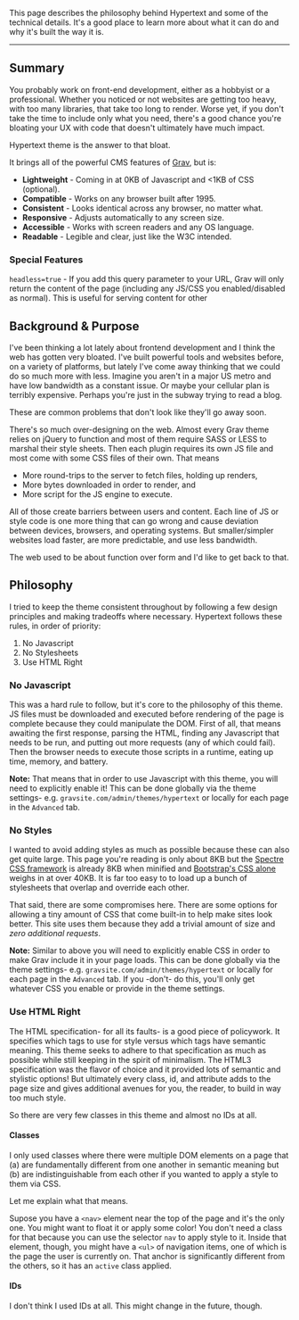 This page describes the philosophy behind Hypertext and some of the technical details. It's a good place to learn more about what it can do and why it's built the way it is.

---

## Summary
You probably work on front-end development, either as a hobbyist or a professional.  Whether you noticed or not websites are getting too heavy, with too many libraries, that take too long to render.  Worse yet, if you don't take the time to include only what you need, there's a good chance you're bloating your UX with code that doesn't ultimately have much impact.

Hypertext theme is the answer to that bloat.

It brings all of the powerful CMS features of [Grav](getgrav.com), but is:
* **Lightweight** - Coming in at 0KB of Javascript and <1KB of CSS (optional).
* **Compatible** - Works on any browser built after 1995.
* **Consistent** - Looks identical across any browser, no matter what.
* **Responsive** - Adjusts automatically to any screen size.
* **Accessible** - Works with screen readers and any OS language.
* **Readable** - Legible and clear, just like the W3C intended.

### Special Features
`headless=true` - If you add this query parameter to your URL, Grav will only return the content of the page (including any JS/CSS you enabled/disabled as normal).  This is useful for serving content for other 

## Background & Purpose
I've been thinking a lot lately about frontend development and I think the web has gotten very bloated.  I've built powerful tools and websites before, on a variety of platforms, but lately I've come away thinking that we could do so much more with less.  Imagine you aren't in a major US metro and have low bandwidth as a constant issue.  Or maybe your cellular plan is terribly expensive.  Perhaps you're just in the subway trying to read a blog.

These are common problems that don't look like they'll go away soon.

There's so much over-designing on the web.  Almost every Grav theme relies on jQuery to function and most of them require SASS or LESS to marshal their style sheets.  Then each plugin requires its own JS file and most come with some CSS files of their own.  That means
* More round-trips to the server to fetch files, holding up renders,
* More bytes downloaded in order to render, and
* More script for the JS engine to execute.

All of those create barriers between users and content.  Each line of JS or style code is one more thing that can go wrong and cause deviation between devices, browsers, and operating systems.  But smaller/simpler websites load faster, are more predictable, and use less bandwidth.  

The web used to be about function over form and I'd like to get back to that.

## Philosophy
I tried to keep the theme consistent throughout by following a few design principles and making tradeoffs where necessary.  Hypertext follows these rules, in order of priority:

1. No Javascript
2. No Stylesheets
3. Use HTML Right

### No Javascript
This was a hard rule to follow, but it's core to the philosophy of this theme.  JS files must be downloaded and executed before rendering of the page is complete because they could manipulate the DOM.  First of all, that means awaiting the first response, parsing the HTML, finding any Javascript that needs to be run, and putting out more requests (any of which could fail).  Then the browser needs to execute those scripts in a runtime, eating up time, memory, and battery.

**Note:** That means that in order to use Javascript with this theme, you will need to explicitly enable it!  This can be done globally via the theme settings- e.g. `gravsite.com/admin/themes/hypertext` or locally for each page in the `Advanced` tab.

### No Styles
I wanted to avoid adding styles as much as possible because these can also get quite large.  This page you're reading is only about 8KB but the [Spectre CSS framework](https://picturepan2.github.io/spectre/) is already 8KB when minified and [Bootstrap's CSS alone](getbootstrap.com) weighs in at over 40KB.  It is far too easy to to load up a bunch of stylesheets that overlap and override each other.

That said, there are some compromises here.  There are some options for allowing a tiny amount of CSS that come built-in to help make sites look better.  This site uses them because they add a trivial amount of size and *zero additional requests*.

**Note:** Similar to above you will need to explicitly enable CSS in order to make Grav include it in your page loads.  This can be done globally via the theme settings- e.g. `gravsite.com/admin/themes/hypertext` or locally for each page in the `Advanced` tab.  If you -don't- do this, you'll only get whatever CSS you enable or provide in the theme settings.

### Use HTML Right
The HTML specification- for all its faults- is a good piece of policywork.  It specifies which tags to use for style versus which tags have semantic meaning.  This theme seeks to adhere to that specification as much as possible while still keeping in the spirit of minimalism.  The HTML3 specification was the flavor of choice and it provided lots of semantic and stylistic options!  But ultimately every class, id, and attribute adds to the page size and gives additional avenues for you, the reader, to build in way too much style.

So there are very few classes in this theme and almost no IDs at all.

#### Classes
I only used classes where there were multiple DOM elements on a page that (a) are fundamentally different from one another in semantic meaning but (b) are indistinguishable from each other if you wanted to apply a style to them via CSS.

Let me explain what that means.

Supose you have a `<nav>` element near the top of the page and it's the only one.  You might want to float it or apply some color!  You don't need a class for that because you can use the selector `nav` to apply style to it.  Inside that element, though, you might have a `<ul>` of navigation items, one of which is the page the user is currently on.  That anchor is significantly different from the others, so it has an `active` class applied.

#### IDs
I don't think I used IDs at all.  This might change in the future, though.